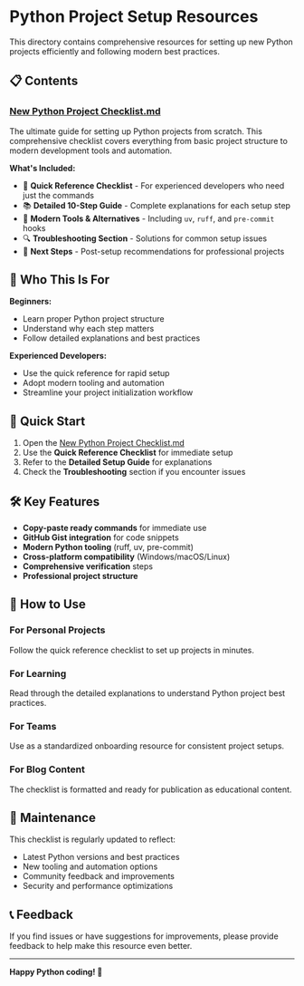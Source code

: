 # Python Project Setup Resources

This directory contains comprehensive resources for setting up new Python projects efficiently and following modern best practices.

## 📋 Contents

### [New Python Project Checklist.md](./New%20Python%20Project%20Checklist.md)

The ultimate guide for setting up Python projects from scratch. This comprehensive checklist covers everything from basic project structure to modern development tools and automation.

**What's Included:**
- 🚀 **Quick Reference Checklist** - For experienced developers who need just the commands
- 📚 **Detailed 10-Step Guide** - Complete explanations for each setup step
- 🔧 **Modern Tools & Alternatives** - Including `uv`, `ruff`, and `pre-commit` hooks
- 🔍 **Troubleshooting Section** - Solutions for common setup issues
- 📝 **Next Steps** - Post-setup recommendations for professional projects

## 🎯 Who This Is For

**Beginners:**
- Learn proper Python project structure
- Understand why each step matters
- Follow detailed explanations and best practices

**Experienced Developers:**
- Use the quick reference for rapid setup
- Adopt modern tooling and automation
- Streamline your project initialization workflow

## 🚀 Quick Start

1. Open the [New Python Project Checklist.md](./New%20Python%20Project%20Checklist.md)
2. Use the **Quick Reference Checklist** for immediate setup
3. Refer to the **Detailed Setup Guide** for explanations
4. Check the **Troubleshooting** section if you encounter issues

## 🛠 Key Features

- **Copy-paste ready commands** for immediate use
- **GitHub Gist integration** for code snippets
- **Modern Python tooling** (ruff, uv, pre-commit)
- **Cross-platform compatibility** (Windows/macOS/Linux)
- **Comprehensive verification** steps
- **Professional project structure**

## 📖 How to Use

### For Personal Projects
Follow the quick reference checklist to set up projects in minutes.

### For Learning
Read through the detailed explanations to understand Python project best practices.

### For Teams
Use as a standardized onboarding resource for consistent project setups.

### For Blog Content
The checklist is formatted and ready for publication as educational content.

## 🔄 Maintenance

This checklist is regularly updated to reflect:
- Latest Python versions and best practices
- New tooling and automation options
- Community feedback and improvements
- Security and performance optimizations

## 📞 Feedback

If you find issues or have suggestions for improvements, please provide feedback to help make this resource even better.

---

**Happy Python coding! 🐍**
